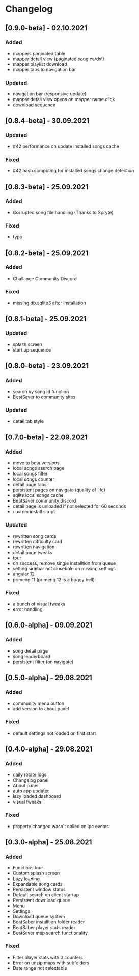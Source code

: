 # Changelog

## [0.9.0-beta] - 02.10.2021

### Added
- mappers paginated table
- mapper detail view (paginated song cards!)
- mapper playlist download
- mapper tabs to navigation bar

### Updated
- navigation bar (responsive update)
- mapper detail view opens on mapper name click
- download sequence

## [0.8.4-beta] - 30.09.2021

### Updated
- #42 performance on update installed songs cache

### Fixed
- #42 hash computing for installed songs change detection

## [0.8.3-beta] - 25.09.2021

### Added
- Corrupted song file handling (Thanks to Spryte)

### Fixed
- typo

## [0.8.2-beta] - 25.09.2021

### Added
- Challange Community Discord

### Fixed
- missing db.sqlite3 after installation

## [0.8.1-beta] - 25.09.2021

### Updated
- splash screen
- start up sequence

## [0.8.0-beta] - 23.09.2021

### Added
- search by song id function
- BeatSaver to community sites

### Updated
- detail tab style

## [0.7.0-beta] - 22.09.2021

### Added
- move to beta versions
- local songs search page
- local songs filter
- local songs counter
- detail page tabs
- persistent pages on navigate (quality of life)
- sqlite local songs cache
- BeatSaver community discord
- detail page is unloaded if not selected for 60 seconds
- custom install script

### Updated
- rewritten song cards
- rewritten difficulty card 
- rewritten navigation
- detail page tweaks
- tour
- on success, remove single installtion from queue
- setting sidebar not closebale on missing settings
- angular 12
- primeng 11 (primeng 12 is a buggy hell)

### Fixed
- a bunch of visual tweaks
- error handling

## [0.6.0-alpha] - 09.09.2021

### Added
- song detail page
- song leaderboard
- persistent filter (on navigate)

## [0.5.0-alpha] - 29.08.2021

### Added
- community menu button
- add version to about panel

### Fixed
- default settings not loaded on first start

## [0.4.0-alpha] - 29.08.2021
### Added
- daily rotate logs
- Changelog panel
- About panel
- auto app updater
- lazy loaded dashboard
- visual tweaks

### Fixed
- property changed wasn't called on ipc events

## [0.3.0-alpha] - 25.08.2021
### Added
- Functions tour
- Custom splash screen
- Lazy loading
- Expandable song cards
- Persistent window status
- Default search on client startup
- Persistent download queue
- Menu
- Settings
- Download queue system
- BeatSaber installtion folder reader
- BeatSaber player stats reader
- BeatSaver map search functionality

### Fixed
- Filter player stats with 0 counters
- Error on unzip maps with subfolders
- Date range not selectable
